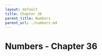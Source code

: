 ```yaml
---
layout: default
title: Chapter 36
parent_title: Numbers
parent_url: ./numbers.md
---
```


# Numbers - Chapter 36
